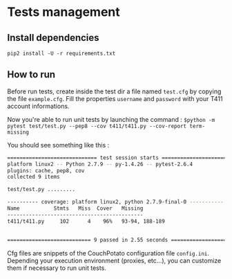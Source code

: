 # Tests management

## Install dependencies

```pip2 install -U -r requirements.txt```

## How to run

Before run tests, create inside the test dir a file named `test.cfg` by copying the file `example.cfg`. Fill the properties `username` and `password` with your T411 account informations.

Now you're able to run unit tests by launching the command : ```$python -m pytest test/test.py --pep8 --cov t411/t411.py --cov-report term-missing```

You should see something like this :
```bash
============================= test session starts ==============================
platform linux2 -- Python 2.7.9 -- py-1.4.26 -- pytest-2.6.4
plugins: cache, pep8, cov
collected 9 items

test/test.py .........

---------- coverage: platform linux2, python 2.7.9-final-0 -----------
Name           Stmts   Miss  Cover   Missing
--------------------------------------------
t411/t411.py     102      4    96%   93-94, 188-189


=========================== 9 passed in 2.55 seconds ===========================
```

Cfg files are snippets of the CouchPotato configuration file `config.ini`. Depending your execution environment (proxies, etc...), you can customize them if necessary to run unit tests.
